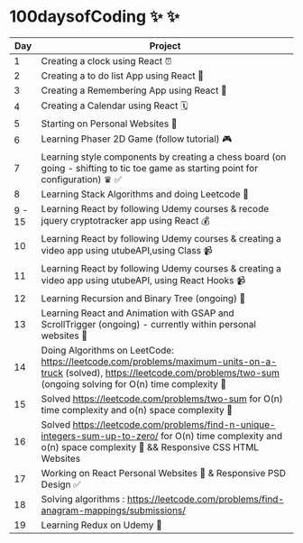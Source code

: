 # 100daysofCoding ✨ ✨


| Day  |   Project|
|---|---|
|  1 |  Creating a clock using React ⏰ |
|  2 |  Creating a to do list App using React 🧾|
|  3 |  Creating a Remembering App  using React 🔮|
|  4 |  Creating a Calendar using React 🗓|
|  5 |  Starting on Personal Websites 🙈|
|  6 |  Learning Phaser 2D Game (follow tutorial) 🎮|
|  7 |  Learning style components by creating a chess board (on going - shifting to tic toe game as starting point for configuration) ♛ ✅|
|  8 |  Learning Stack Algorithms and doing Leetcode 🧩|
|  9 - 15 |  Learning React by following Udemy courses & recode jquery cryptotracker app using React 💰|
|  10|  Learning React by following Udemy courses & creating a video app using utubeAPI,using Class 📹|
|  11|  Learning React by following Udemy courses & creating a video app using utubeAPI, using React Hooks 📹|
|  12|  Learning Recursion and Binary Tree (ongoing) 🧩|
|  13|  Learning React and Animation with GSAP and ScrollTrigger (ongoing) - currently within personal websites 🙈|
|  14|  Doing Algorithms on LeetCode: https://leetcode.com/problems/maximum-units-on-a-truck (solved), https://leetcode.com/problems/two-sum (ongoing solving for O(n) time complexity 🧩|
|  15| Solved https://leetcode.com/problems/two-sum for O(n) time complexity and o(n) space complexity 🧩|
|  16| Solved https://leetcode.com/problems/find-n-unique-integers-sum-up-to-zero/ for O(n) time complexity and o(n) space complexity 🧩 && Responsive CSS HTML Websites|
|17| Working on React Personal Websites 🧩 & Responsive PSD Design ✅ |
|18| Solving algorithms : https://leetcode.com/problems/find-anagram-mappings/submissions/ |
|19| Learning Redux on Udemy 👀 |








